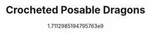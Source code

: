 ---
title: "Crocheted Posable Dragons"
date: 1711298519.4795763
image: "img/dragon2.jpeg"
description: "Multiple sizes. Wings, neck, and tail are posable."
---